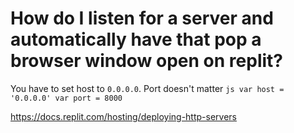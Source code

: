 # How do I listen for a server and automatically have that pop a browser window open on replit?

You have to set host to `0.0.0.0`.
Port doesn't matter
`js
var host = '0.0.0.0'
var port = 8000
`

https://docs.replit.com/hosting/deploying-http-servers
